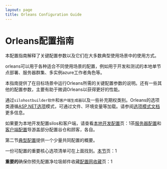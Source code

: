 ```yaml
---
layout: page
title: Orleans Configuration Guide
---
```


# Orleans配置指南

本配置指南解释了关键配置参数以及它们在大多数典型使用场景中的使用方式。

orleans可以用于各种适合不同使用场景的配置，例如用于开发和测试的本地单节点部署、服务器群集、多实例azure工作者角色等。

本指南提供了在目标场景中运行Orleans所需的关键配置参数的说明。还有一些其他的配置参数，主要有助于微调Orleans以获得更好的性能。

通过`silohostbuilder软件`和`客户端生成器`以及一些补充期权类别。Orleans的选项类遵循[ASP.NET选项](https://docs.microsoft.com/en-us/aspnet/core/fundamentals/configuration/options/)模式，可通过文件、环境变量等加载。请参阅[选项模式文档](https://docs.microsoft.com/en-us/aspnet/core/fundamentals/configuration/options/)更多信息。

如果要为本地开发配置silos和客户端，请查看[本地开发配置](local_development_configuration.zh.md)页：1茶[服务器配置](server_configuration.zh.md)和[客户端配置](client_configuration.zh.md)导游盖部分配置谷仓和顾客，各自。

第二节[典型配置](typical_configurations.zh.md)提供一个少量共同配置的概要。

一份可配置的重要核心选项清单可在上面找到。[本节](list_of_options_classes.zh.md)页：1

**重要的**确保你预先配置净垃圾邮件收藏[配置网收藏](configuring_.NET_garbage_collection.zh.md)页：1
